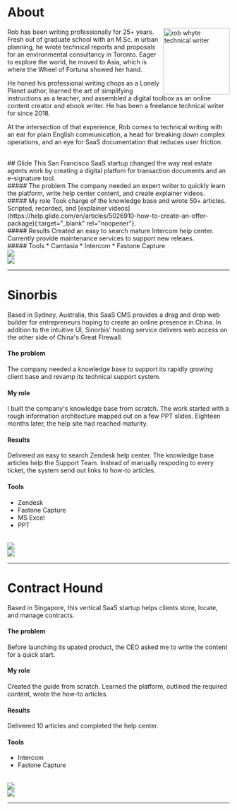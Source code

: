 # About
<img align="right" src="rob-whyte.jpg" alt="rob whyte technical writer" class="responsive-a" width="150"/>  Rob has been writing professionally for 25+ years. Fresh out of graduate school with an M.Sc. in urban planning, he wrote technical reports and proposals for an environmental consultancy in Toronto. Eager to explore the world, he moved to Asia, which is where the Wheel of Fortuna showed her hand.

He honed his professional writing chops as a Lonely Planet author, learned the art of simplifying instructions as a teacher, and assembled a digital toolbox as an online content creator and ebook writer. He has been a freelance technical writer for since 2018.

At the intersection of that experience, Rob comes to technical writing with an ear for plain English communication, a head for breaking down complex operations, and an eye for SaaS documentation that reduces user friction.

<br>  
## Glide
This San Francisco SaaS startup changed the way real estate agents work by creating a digital platfom for transaction documents and an e-signature tool.
<br>
##### The problem
The company needed an expert writer to quickly learn the platform, write help center content, and create explainer videos.
<br>
##### My role
Took charge of the knowledge base and wrote 50+ articles. Scripted, recorded, and [explainer videos](https://help.glide.com/en/articles/5026910-how-to-create-an-offer-package){:target="_blank" rel="noopener"}.
<br>
##### Results
Created an easy to search mature Intercom help center. Currently provide maintenance services to support new releaes.
<br>
##### Tools
* Camtasia
* Intercom
* Fastone Capture
 
<br>
<img src="images/glide-rob-whyte-1.png" class="responsive"/>
<br>
 
<img src="images/glide-rob-whyte-2.png" class="responsive"/>
<hr />

# Sinorbis
Based in Sydney, Australia, this SaaS CMS provides a drag and drop web builder for entrepreneurs hoping to create an online presence in China. In addition to the intuitive UI, Sinorbis' hosting service delivers web access on the other side of China's Great Firewall.
<br>
#### The problem
The company needed a knowledge base to support its rapidly growing client base and revamp its technical support system.
<br>
#### My role
I built the company's knowledge base from scratch. The work started with a rough information architecture mapped out on a few PPT slides. Eighteen months later, the help site had reached maturity.
<br>
#### Results
Delivered an easy to search Zendesk help center. The knowledge base articles help the Support Team. Instead of manually respoding to every ticket, the system send out links to how-to articles.
<br>
#### Tools
* Zendesk
* Fastone Capture
* MS Excel
* PPT 

<br>
<img src="images/sinorbis-rob-whyte-1.png" class="responsive"/>
<br>
 
<img src="images/sinorbis-rob-whyte-2.png" class="responsive"/>
<hr />

# Contract Hound
Based in Singapore, this vertical SaaS startup helps clients store, locate, and manage contracts. 
<br>
#### The problem
Before launching its upated product, the CEO asked me to write the content for a quick start.
<br>
#### My role
Created the guide from scratch. Learned the platform, outlined the required content, wrote the how-to articles.
<br>
#### Results
Delivered 10 articles and completed the help center.
<br>
#### Tools
* Intercom
* Fastone Capture

<br>
<img src="images/hound-rob-whyte-1.png" class="responsive"/>
<br>
 
<img src="images/hound-rob-whyte-2.png" class="responsive"/>
<hr />
